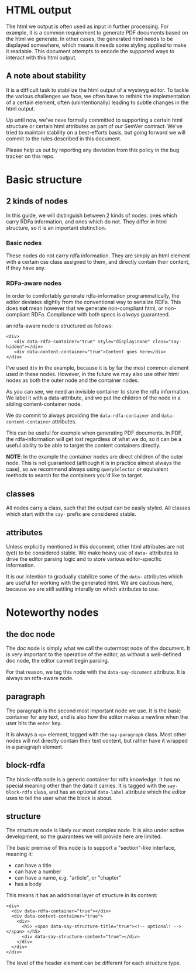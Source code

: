 # HTML output

The html we output is often used as input in further processing. For example, it
is a common requirement to generate PDF documents based on the html we generate.
In other cases, the generated html needs to be displayed somewhere, which means
it needs some styling applied to make it readable. This document attempts to
encode the supported ways to interact with this html output.

## A note about stability

It is a difficult task to stabilize the html output of a wysiwyg editor. To
tackle the various challenges we face, we often have to rethink the
implementation of a certain element, often (unintentionally) leading to subtle
changes in the html output.

Up until now, we've neve formally committed to supporting a certain html
structure or certain html attributes as part of our SemVer contract. We've tried
to maintain stability on a best-efforts basis, but going forward we will commit
to the rules described in this document.

Please help us out by reporting any deviation from this policy in the bug
tracker on this repo.

# Basic structure

## 2 kinds of nodes

In this guide, we will distinguish between 2 kinds of nodes: ones which carry
RDFa information, and ones which do not. They differ in html structure, so it is
an important distinction.

### Basic nodes

These nodes do not carry rdfa information. They are simply an html element with
a certain css class assigned to them, and directly contain their content, if
they have any.

### RDFa-aware nodes

In order to comfortably generate rdfa-information programmatically, the editor
deviates slightly from the conventional way to serialize RDFa. This does **not**
mean however that we generate non-compliant html, or non-compliant RDFa.
Compliance with both specs is _always_ guaranteed.

an rdfa-aware node is structured as follows:

```
<div>
   <div data-rdfa-container="true" style="display:none" class="say-hidden"></div>
   <div data-content-container="true">Content goes here</div>
</div>
```

I've used `div` in the example, because it is by far the most common element
used in these nodes. However, in the future we may also use other html nodes as
both the outer node and the container nodes.

As you can see, we need an invisible container to store the rdfa information. We
label it with a data-attribute, and we put the children of the node in a sibling
content-container node.

We do commit to always providing the `data-rdfa-container` and
`data-content-container` attributes.

This can be useful for example when generating PDF documents. In PDF, the
rdfa-information will get lost regardless of what we do, so it can be a useful
ability to be able to target the content containers directly.

**NOTE**: In the example the container nodes are direct children of the outer
node. This is not guaranteed (although it is in practice almost always the case), so we recommend always using `querySelector` or
equivalent methods to search for the containers you'd like to target.

## classes

All nodes carry a class, such that the output can be easily styled. All
classes which start with the `say-` prefix are considered stable.

## attributes

Unless explicitly mentioned in this document, other html attributes are not
(yet) to be considered stable. We make heavy use of `data-` attributes to drive
the editor parsing logic and to store various editor-specific information.

It is our intention to gradually stabilize some of the `data-` attributes which are useful
for working with the generated html. We are cautious here, because we are still
settling interally on which attributes to use.

# Noteworthy nodes

## the doc node

The doc node is simply what we call the outermost node of the document. It is
very important to the operation of the editor, as without a well-defined doc
node, the editor cannot begin parsing.

For that reason, we tag this node with the `data-say-document` attribute. It is
always an rdfa-aware node.

## paragraph

The paragraph is the second most important node we use. It is the basic
container for any text, and is also how the editor makes a newline when the user
hits the `enter` key.

It is always a `<p>` element, tagged with the `say-paragraph` class. Most other
nodes will not directly contain their text content, but rather have it wrapped
in a paragraph element.

## block-rdfa

The block-rdfa node is a generic container for rdfa knowledge. It has no special
meaning other than the data it carries. It is tagged with the `say-block-rdfa`
class, and has an optional `data-label` attribute which the editor uses to tell
the user what the block is about.

## structure

The structure node is likely our most complex node. It is also under active
development, so the guarantees we will provide here are limited.

The basic premise of this node is to support a "section"-like interface, meaning
it:

- can have a title
- can have a number
- can have a name, e.g. "article", or "chapter"
- has a body

This means it has an additional layer of structure in its content:

```
<div>
  <div data-rdfa-container="true"></div>
  <div data-content-container="true">
    <div>
      <h5> <span data-say-structure-title="true"><!-- optional! --></span> </h5>
      <div data-say-structure-content="true"></div>
    </div>
  </div>
</div>
```

The level of the header element can be different for each structure type.
